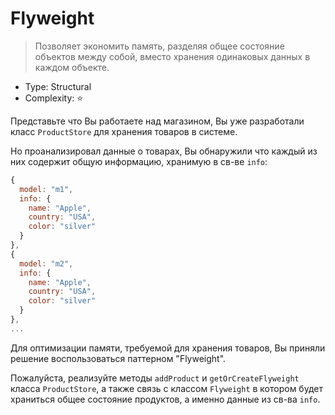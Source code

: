 # Flyweight

> Позволяет экономить память, разделяя общее состояние объектов 
> между собой, вместо хранения одинаковых данных в каждом объекте.

- Type: Structural
- Complexity: ⭐

Представьте что Вы работаете над магазином, Вы уже разработали класс
`ProductStore` для хранения товаров в системе.

Но проанализировал данные о товарах, Вы обнаружили что каждый из них
содержит общую информацию, хранимую в св-ве `info`:

```js
{
  model: "m1",
  info: {
    name: "Apple",
    country: "USA",
    color: "silver"
  }
},
{
  model: "m2",
  info: {
    name: "Apple",
    country: "USA",
    color: "silver"
  }
},
...
```

Для оптимизации памяти, требуемой для хранения товаров, Вы приняли решение
воспользоваться паттерном "Flyweight".

Пожалуйста, реализуйте методы `addProduct` и `getOrCreateFlyweight` класса
`ProductStore`, а также связь с классом `Flyweight` в котором будет
храниться общее состояние продуктов, а именно данные из св-ва `info`.
